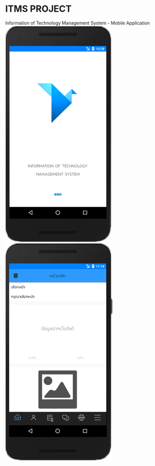 # ITMS PROJECT
Information of Technology Management System - Mobile Application <br>
![alt text](https://github.com/Janescience/ItmsAndroidProject/blob/master/ITMS/app/src/main/res/drawable/home.png)
![alt text](https://github.com/Janescience/ItmsAndroidProject/blob/master/ITMS/app/src/main/res/drawable/index_mobile.png)



